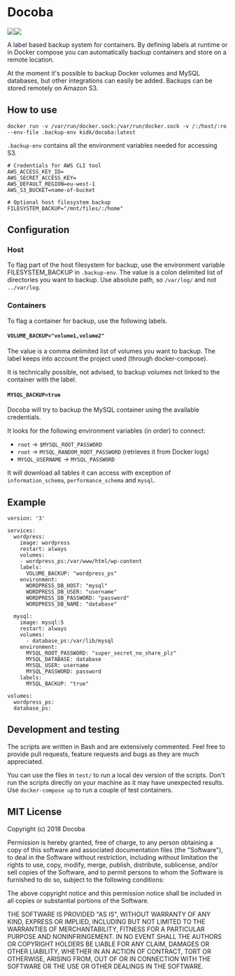 # Docoba

[![](https://images.microbadger.com/badges/version/kidk/docoba:1.0.0.svg)](https://microbadger.com/images/kidk/docoba:1.0.0 "Get your own version badge on microbadger.com")[![](https://images.microbadger.com/badges/image/kidk/docoba:1.0.0.svg)](https://microbadger.com/images/kidk/docoba:1.0.0 "Get your own image badge on microbadger.com")

A label based backup system for containers. By defining labels at runtime or in Docker compose you can automatically backup containers and store on a remote location.

At the moment it's possible to backup Docker volumes and MySQL databases, but other integrations can easily be added. Backups can be stored remotely on Amazon S3.

## How to use

```
docker run -v /var/run/docker.sock:/var/run/docker.sock -v /:/host/:ro --env-file .backup-env kidk/docoba:latest
```

`.backup-env` contains all the environment variables needed for accessing S3.

```
# Credentials for AWS CLI tool
AWS_ACCESS_KEY_ID=
AWS_SECRET_ACCESS_KEY=
AWS_DEFAULT_REGION=eu-west-1
AWS_S3_BUCKET=name-of-bucket

# Optional host filesystem backup
FILESYSTEM_BACKUP="/mnt/files/:/home"
```

## Configuration

### Host

To flag part of the host filesystem for backup, use the environment variable FILESYSTEM_BACKUP in `.backup-env`. The value is a colon delimited list of directories you want to backup. Use absolute path, so `/var/log/` and not `../var/log`.

### Containers

To flag a container for backup, use the following labels.

#### `VOLUME_BACKUP="volume1,volume2"`

The value is a comma delimited list of volumes you want to backup. The label keeps into account the project used (through docker-compose).

It is technically possible, not advised, to backup volumes not linked to the container with the label.

#### `MYSQL_BACKUP=true`

Docoba will try to backup the MySQL container using the available credentials.

It looks for the following environment variables (in order) to connect:
- `root` -> `$MYSQL_ROOT_PASSWORD`
- `root` -> `MYSQL_RANDOM_ROOT_PASSWORD` (retrieves it from Docker logs)
- `MYSQL_USERNAME` -> `MYSQL_PASSWORD`

It will download all tables it can access with exception of `information_schema`, `performance_schema` and `mysql`.

## Example

```
version: '3'

services:
  wordpress:
    image: wordpress
    restart: always
    volumes:
    - wordpress_ps:/var/www/html/wp-content
    labels:
      VOLUME_BACKUP: "wordpress_ps"
    environment:
      WORDPRESS_DB_HOST: "mysql"
      WORDPRESS_DB_USER: "username"
      WORDPRESS_DB_PASSWORD: "password"
      WORDPRESS_DB_NAME: "database"

  mysql:
    image: mysql:5
    restart: always
    volumes:
      - database_ps:/var/lib/mysql
    environment:
      MYSQL_ROOT_PASSWORD: "super_secret_no_share_plz"
      MYSQL_DATABASE: database
      MYSQL_USER: username
      MYSQL_PASSWORD: password
    labels:
      MYSQL_BACKUP: "true"

volumes:
  wordpress_ps:
  database_ps:
```

## Development and testing

The scripts are written in Bash and are extensively commented. Feel free to provide pull requests, feature requests and bugs as they are much appreciated.

You can use the files in `test/` to run a local dev version of the scripts. Don't run the scripts directly on your machine as it may have unexpected results. Use `docker-compose up` to run a couple of test containers.

## MIT License

Copyright (c) 2018 Docoba

Permission is hereby granted, free of charge, to any person obtaining a copy
of this software and associated documentation files (the "Software"), to deal
in the Software without restriction, including without limitation the rights
to use, copy, modify, merge, publish, distribute, sublicense, and/or sell
copies of the Software, and to permit persons to whom the Software is
furnished to do so, subject to the following conditions:

The above copyright notice and this permission notice shall be included in all
copies or substantial portions of the Software.

THE SOFTWARE IS PROVIDED "AS IS", WITHOUT WARRANTY OF ANY KIND, EXPRESS OR
IMPLIED, INCLUDING BUT NOT LIMITED TO THE WARRANTIES OF MERCHANTABILITY,
FITNESS FOR A PARTICULAR PURPOSE AND NONINFRINGEMENT. IN NO EVENT SHALL THE
AUTHORS OR COPYRIGHT HOLDERS BE LIABLE FOR ANY CLAIM, DAMAGES OR OTHER
LIABILITY, WHETHER IN AN ACTION OF CONTRACT, TORT OR OTHERWISE, ARISING FROM,
OUT OF OR IN CONNECTION WITH THE SOFTWARE OR THE USE OR OTHER DEALINGS IN THE
SOFTWARE.
